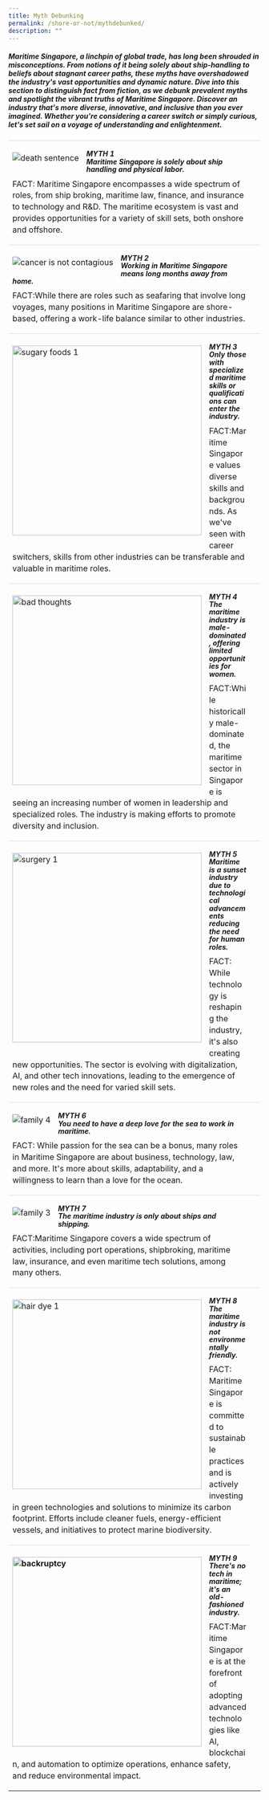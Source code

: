 ```yaml
---
title: Myth Debunking
permalink: /shore-or-not/mythdebunked/
description: ""
---
```

##### Maritime Singapore, a linchpin of global trade, has long been shrouded in misconceptions. From notions of it being solely about ship-handling to beliefs about stagnant career paths, these myths have overshadowed the industry's vast opportunities and dynamic nature. Dive into this section to distinguish fact from fiction, as we debunk prevalent myths and spotlight the vibrant truths of Maritime Singapore. Discover an industry that's more diverse, innovative, and inclusive than you ever imagined. Whether you're considering a career switch or simply curious, let's set sail on a voyage of understanding and enlightenment.

<table style="box-sizing: border-box; border-collapse: collapse; border-spacing: 0px; background-color: transparent; width: 1160px; max-width: 100%; margin-bottom: 20px;" class="table table-no border"><tbody style="box-sizing: border-box;"><tr style="box-sizing: border-box;"><td style="box-sizing: border-box; padding: 8px; line-height: 1.42857; vertical-align: top; border-top: 1px solid rgb(221, 221, 221);"><p style="box-sizing: border-box; margin: 0px 0px 10px;"><img style="box-sizing: border-box; border: 0px; vertical-align: middle; display: block; max-width: 100%; height: auto; margin: 15px 15px 15px 0px; float: left;" alt="death sentence" src="https://www.singaporecancersociety.org.sg/images/contents/Myths/death-sentence.png"></p><h5 style="box-sizing: border-box; font-family: inherit; font-weight: 700; line-height: 1.1; color: inherit; margin-top: 10px; margin-bottom: 10px; font-size: 14px;"><strong style="box-sizing: border-box; font-weight: 700;">MYTH 1</strong><br style="box-sizing: border-box;"><strong style="box-sizing: border-box; font-weight: 700;">Maritime Singapore is solely about ship handling and physical labor.</strong></h5><p style="box-sizing: border-box; margin: 0px 0px 10px;">FACT:&nbsp;Maritime Singapore encompasses a wide spectrum of roles, from ship broking, maritime law, finance, and insurance to technology and R&amp;D. The maritime ecosystem is vast and provides opportunities for a variety of skill sets, both onshore and offshore.</p></td><td style="box-sizing: border-box; padding: 8px; line-height: 1.42857; vertical-align: top; border-top: 1px solid rgb(221, 221, 221);">&nbsp;</td></tr><tr style="box-sizing: border-box;"><td style="box-sizing: border-box; padding: 8px; line-height: 1.42857; vertical-align: top; border-top: 1px solid rgb(221, 221, 221);"><p style="box-sizing: border-box; margin: 0px 0px 10px;"><img style="box-sizing: border-box; border: 0px; vertical-align: middle; display: block; max-width: 100%; height: auto; margin: 15px 15px 15px 0px; float: left;" alt="cancer is not contagious" src="https://www.singaporecancersociety.org.sg/images/contents/Myths/contagious.png"></p><h5 style="box-sizing: border-box; font-family: inherit; font-weight: 700; line-height: 1.1; color: inherit; margin-top: 10px; margin-bottom: 10px; font-size: 14px;"><strong style="box-sizing: border-box; font-weight: 700;">MYTH 2</strong><br style="box-sizing: border-box;"><strong style="box-sizing: border-box; font-weight: 700;">Working in Maritime Singapore means long months away from home.</strong></h5><p style="box-sizing: border-box; margin: 0px 0px 10px;">FACT:While there are roles such as seafaring that involve long voyages, many positions in Maritime Singapore are shore-based, offering a work-life balance similar to other industries.</p></td><td style="box-sizing: border-box; padding: 8px; line-height: 1.42857; vertical-align: top; border-top: 1px solid rgb(221, 221, 221);">&nbsp;</td></tr><tr style="box-sizing: border-box;"><td style="box-sizing: border-box; padding: 8px; line-height: 1.42857; vertical-align: top; border-top: 1px solid rgb(221, 221, 221);"><p style="box-sizing: border-box; margin: 0px 0px 10px;"><img style="box-sizing: border-box; border: 0px; vertical-align: middle; display: block; max-width: 100%; height: auto; margin: 15px 15px 15px 0px; float: left;" height="126" width="378" alt="sugary foods 1" src="https://www.singaporecancersociety.org.sg/images/contents/Myths/sugary-foods-1.jpg"></p><h5 style="box-sizing: border-box; font-family: inherit; font-weight: 700; line-height: 1.1; color: inherit; margin-top: 10px; margin-bottom: 10px; font-size: 14px;"><strong style="box-sizing: border-box; font-weight: 700;">MYTH 3</strong><br style="box-sizing: border-box;"><strong style="box-sizing: border-box; font-weight: 700;">Only those with specialized maritime skills or qualifications can enter the industry.</strong></h5><p style="box-sizing: border-box; margin: 0px 0px 10px;">FACT:Maritime Singapore values diverse skills and backgrounds. As we've seen with career switchers, skills from other industries can be transferable and valuable in maritime roles.</p></td><td style="box-sizing: border-box; padding: 8px; line-height: 1.42857; vertical-align: top; border-top: 1px solid rgb(221, 221, 221);">&nbsp;</td></tr><tr style="box-sizing: border-box;"><td style="box-sizing: border-box; padding: 8px; line-height: 1.42857; vertical-align: top; border-top: 1px solid rgb(221, 221, 221);"><p style="box-sizing: border-box; margin: 0px 0px 10px;"><img style="box-sizing: border-box; border: 0px; vertical-align: middle; display: block; max-width: 100%; height: auto; margin: 15px 15px 15px 0px; float: left;" height="126" width="378" alt="bad thoughts" src="https://www.singaporecancersociety.org.sg/images/contents/Myths/bad-thoughts.jpg"></p><h5 style="box-sizing: border-box; font-family: inherit; font-weight: 700; line-height: 1.1; color: inherit; margin-top: 10px; margin-bottom: 10px; font-size: 14px;"><strong style="box-sizing: border-box; font-weight: 700;">MYTH 4</strong><br style="box-sizing: border-box;"><strong style="box-sizing: border-box; font-weight: 700;">The maritime industry is male-dominated, offering limited opportunities for women.</strong></h5><p style="box-sizing: border-box; margin: 0px 0px 10px;">FACT:While historically male-dominated, the maritime sector in Singapore is seeing an increasing number of women in leadership and specialized roles. The industry is making efforts to promote diversity and inclusion.</p></td><td style="box-sizing: border-box; padding: 8px; line-height: 1.42857; vertical-align: top; border-top: 1px solid rgb(221, 221, 221);">&nbsp;</td></tr><tr style="box-sizing: border-box;"><td style="box-sizing: border-box; padding: 8px; line-height: 1.42857; vertical-align: top; border-top: 1px solid rgb(221, 221, 221);"><p style="box-sizing: border-box; margin: 0px 0px 10px;"><img style="box-sizing: border-box; border: 0px; vertical-align: middle; display: block; max-width: 100%; height: auto; margin: 15px 15px 15px 0px; float: left;" height="126" width="378" alt="surgery 1" src="https://www.singaporecancersociety.org.sg/images/contents/Myths/surgery-1.jpg"></p><h5 style="box-sizing: border-box; font-family: inherit; font-weight: 700; line-height: 1.1; color: inherit; margin-top: 10px; margin-bottom: 10px; font-size: 14px;"><strong style="box-sizing: border-box; font-weight: 700;">MYTH 5</strong><br style="box-sizing: border-box;"><strong style="box-sizing: border-box; font-weight: 700;">Maritime is a sunset industry due to technological advancements reducing the need for human roles.</strong></h5><p style="box-sizing: border-box; margin: 0px 0px 10px;">FACT: While technology is reshaping the industry, it's also creating new opportunities. The sector is evolving with digitalization, AI, and other tech innovations, leading to the emergence of new roles and the need for varied skill sets.</p></td><td style="box-sizing: border-box; padding: 8px; line-height: 1.42857; vertical-align: top; border-top: 1px solid rgb(221, 221, 221);">&nbsp;</td></tr><tr style="box-sizing: border-box;"><td style="box-sizing: border-box; padding: 8px; line-height: 1.42857; vertical-align: top; border-top: 1px solid rgb(221, 221, 221);"><p style="box-sizing: border-box; margin: 0px 0px 10px;"><img style="box-sizing: border-box; border: 0px; vertical-align: middle; display: block; max-width: 100%; height: auto; margin: 15px 15px 15px 0px; float: left;" alt="family 4" src="https://www.singaporecancersociety.org.sg/images/contents/Myths/family-4.png"></p><h5 style="box-sizing: border-box; font-family: inherit; font-weight: 700; line-height: 1.1; color: inherit; margin-top: 10px; margin-bottom: 10px; font-size: 14px;"><strong style="box-sizing: border-box; font-weight: 700;">MYTH 6</strong><br style="box-sizing: border-box;"><strong style="box-sizing: border-box; font-weight: 700;">You need to have a deep love for the sea to work in maritime.</strong></h5><p style="box-sizing: border-box; margin: 0px 0px 10px;">FACT: While passion for the sea can be a bonus, many roles in Maritime Singapore are about business, technology, law, and more. It's more about skills, adaptability, and a willingness to learn than a love for the ocean.</p></td><td style="box-sizing: border-box; padding: 8px; line-height: 1.42857; vertical-align: top; border-top: 1px solid rgb(221, 221, 221);">&nbsp;</td></tr><tr style="box-sizing: border-box;"><td style="box-sizing: border-box; padding: 8px; line-height: 1.42857; vertical-align: top; border-top: 1px solid rgb(221, 221, 221);"><p style="box-sizing: border-box; margin: 0px 0px 10px;"><img style="box-sizing: border-box; border: 0px; vertical-align: middle; display: block; max-width: 100%; height: auto; margin: 15px 15px 15px 0px; float: left;" alt="family 3" src="https://www.singaporecancersociety.org.sg/images/contents/Myths/family-3.png"></p><h5 style="box-sizing: border-box; font-family: inherit; font-weight: 700; line-height: 1.1; color: inherit; margin-top: 10px; margin-bottom: 10px; font-size: 14px;"><strong style="box-sizing: border-box; font-weight: 700;">MYTH 7</strong><br style="box-sizing: border-box;"><strong style="box-sizing: border-box; font-weight: 700;">The maritime industry is only about ships and shipping.</strong></h5><p style="box-sizing: border-box; margin: 0px 0px 10px;">FACT:Maritime Singapore covers a wide spectrum of activities, including port operations, shipbroking, maritime law, insurance, and even maritime tech solutions, among many others.</p></td><td style="box-sizing: border-box; padding: 8px; line-height: 1.42857; vertical-align: top; border-top: 1px solid rgb(221, 221, 221);">&nbsp;</td></tr><tr style="box-sizing: border-box;"><td style="box-sizing: border-box; padding: 8px; line-height: 1.42857; vertical-align: top; border-top: 1px solid rgb(221, 221, 221);"><p style="box-sizing: border-box; margin: 0px 0px 10px;"><img style="box-sizing: border-box; border: 0px; vertical-align: middle; display: block; max-width: 100%; height: auto; margin: 15px 15px 15px 0px; float: left;" height="126" width="378" alt="hair dye 1" src="https://www.singaporecancersociety.org.sg/images/contents/Myths/hair-dye-1.jpg"></p><h5 style="box-sizing: border-box; font-family: inherit; font-weight: 700; line-height: 1.1; color: inherit; margin-top: 10px; margin-bottom: 10px; font-size: 14px;"><strong style="box-sizing: border-box; font-weight: 700;">MYTH 8</strong><br style="box-sizing: border-box;"><strong style="box-sizing: border-box; font-weight: 700;">The maritime industry is not environmentally friendly.<br style="box-sizing: border-box;"></strong></h5><p style="box-sizing: border-box; margin: 0px 0px 10px;">FACT: Maritime Singapore is committed to sustainable practices and is actively investing in green technologies and solutions to minimize its carbon footprint. Efforts include cleaner fuels, energy-efficient vessels, and initiatives to protect marine biodiversity.</p></td><td style="box-sizing: border-box; padding: 8px; line-height: 1.42857; vertical-align: top; border-top: 1px solid rgb(221, 221, 221);">&nbsp;</td></tr><tr style="box-sizing: border-box;"><td style="box-sizing: border-box; padding: 8px; line-height: 1.42857; vertical-align: top; border-top: 1px solid rgb(221, 221, 221);"><p style="box-sizing: border-box; margin: 0px 0px 10px;"><strong style="box-sizing: border-box; font-weight: 700;"><img style="box-sizing: border-box; border: 0px; vertical-align: middle; display: block; max-width: 100%; height: auto; margin: 15px 15px 15px 0px; float: left;" height="126" width="378" alt="backruptcy" src="https://www.singaporecancersociety.org.sg/images/contents/Myths/backruptcy.jpg"></strong></p><h5 style="box-sizing: border-box; font-family: inherit; font-weight: 700; line-height: 1.1; color: inherit; margin-top: 10px; margin-bottom: 10px; font-size: 14px;"><strong style="box-sizing: border-box; font-weight: 700;">MYTH 9</strong><br style="box-sizing: border-box;"><strong style="box-sizing: border-box; font-weight: 700;">There's no tech in maritime; it's an old-fashioned industry.</strong></h5><p style="box-sizing: border-box; margin: 0px 0px 10px;"><span style="box-sizing: border-box; line-height: 1.42857; background-color: transparent;">FACT:Maritime Singapore is at the forefront of adopting advanced technologies like AI, blockchain, and automation to optimize operations, enhance safety, and reduce environmental impact.</span></p></td></tr></tbody></table>